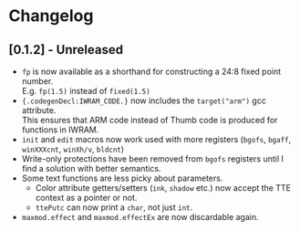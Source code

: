 # Changelog

## [0.1.2] - Unreleased

- `fp` is now available as a shorthand for constructing a 24:8 fixed point number.  
  E.g. `fp(1.5)` instead of `fixed(1.5)`
- `{.codegenDecl:IWRAM_CODE.}` now includes the `target("arm")` gcc attribute.  
  This ensures that ARM code instead of Thumb code is produced for functions in IWRAM.
- `init` and `edit` macros now work used with more registers (`bgofs`, `bgaff`, `winXXXcnt`, `winXh/v`, `bldcnt`)
- Write-only protections have been removed from `bgofs` registers until I find a solution with better semantics.
- Some text functions are less picky about parameters.
  - Color attribute getters/setters (`ink`, `shadow` etc.) now accept the TTE context as a pointer or not.
  - `ttePutc` can now print a `char`, not just `int`.
- `maxmod.effect` and `maxmod.effectEx` are now discardable again.
